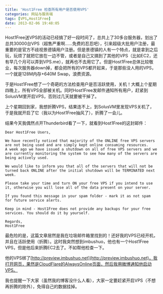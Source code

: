 ```yaml
---
title: 'Host1Free 检查所有用户是否使用VPS'
categories: 网站与服务端
tags: [VPS,Host1Free]
date: 2013-02-06 19:48:05
---
```


Host1Free送VPS的活动已经搞了好一段时间了，总共上了30多台服务器，划出了总共30000台VPS（超售严重啊……免费的忍忍吧），引来超级大批用户注册，最重要的是官方不歧视景德镇用户注册。但是景德镇的人有一个特点，就是拿到之后玩，玩烦了就把它放在一边不管，或者是自己又搞到了其他的VPS（比如EC2，还有早几个月可以弄到VPS.me），就再也不去用它了。但是Host1Free总体比较敬业，每次服务器down掉，都会把所有的VPS都开起来，于是那些没人用的VPS，一个就是128M内存+640M Swap，浪费资源。

于是Host1Free想了一个奇葩的方法检查用户是否活跃使用，关机！大概上个星期四晚上，所有VPS全部被关机。同时Host1Free发邮件通知所有用户，赶紧到SolusVM里开启VPS，否则过几天就要被干掉了。

上个星期回到家，我想折腾VPS，结果连不上，到SolusVM里发现VPS关机了，于是我就开启了它（我以为Host1Free抽风了），折腾了一会儿。

结果今天我偶然点开Thunderbird看了一下，就看到Host1Free的这封邮件：

    Dear Host1Free Users,

    We have recently noticed that majority of the ONLINE free VPS servers are not being used and are simply kept online consuming resources.
    A week ago we have issued a shutdown on all of free VPS servers and we are currently monitoring the system to see how many of the servers are being actively used.

    We would like to inform you that all of the servers that will not be turned back ONLINE after the initial shutdown will be TERMINATED next week.

    Please take your time and turn ON your free VPS if you intend to use it, otherwise you will lose all of the data present on your server.

    If you found this message in your spam folder - mark it as not spam for future service alerts.

    Keep in mind - Host1Free does not provide any backups for your free services. You should do it by yourself.

    Regards,
    Host1Free

最危险的是，这篇文章居然是我在垃圾邮件箱里找到的！还好我的VPS已经开机，并且在活跃使用（折腾）。这时我突然想到imbushuo，他也有一个Host1Free VPS，但是他后来折腾EC2去了。不如帮他检查一下。

他的VPS绑了[http://preview.imbushuo.net](http://preview.imbushuo.net)，我打开网页，果然是CloudFlare的AlwaysOnline页面，然后我用微博通知他启动VPS。

我也提醒一下大家（虽然我的博客没什么人看），大家一定要赶紧开启VPS（不想再折腾的除外），免得自己的数据挂掉。
